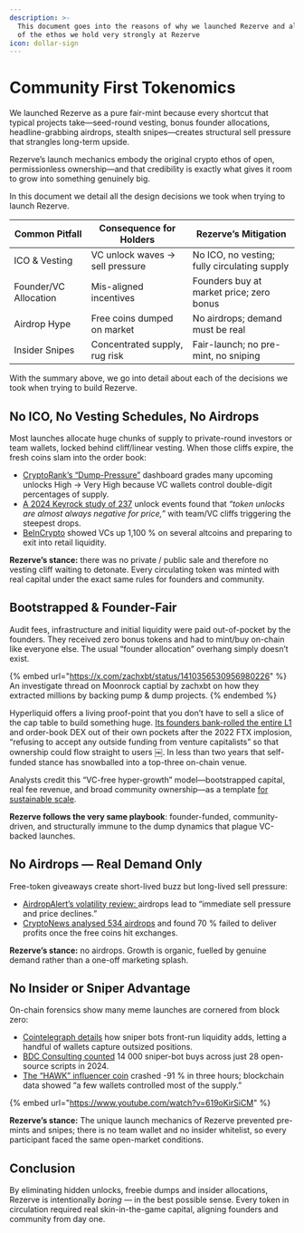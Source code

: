 ```yaml
---
description: >-
  This document goes into the reasons of why we launched Rezerve and also some
  of the ethos we hold very strongly at Rezerve
icon: dollar-sign
---
```


# Community First Tokenomics

We launched Rezerve as a pure fair-mint because every shortcut that typical projects take—seed-round vesting, bonus founder allocations, headline-grabbing airdrops, stealth snipes—creates structural sell pressure that strangles long-term upside.

Rezerve’s launch mechanics embody the original crypto ethos of open, permissionless ownership—and that credibility is exactly what gives it room to grow into something genuinely big.

In this document we detail all the design decisions we took when trying to launch Rezerve.

| Common Pitfall        | Consequence for Holders         | Rezerve’s Mitigation                         |
| --------------------- | ------------------------------- | -------------------------------------------- |
| ICO & Vesting         | VC unlock waves → sell pressure | No ICO, no vesting; fully circulating supply |
| Founder/VC Allocation | Mis-aligned incentives          | Founders buy at market price; zero bonus     |
| Airdrop Hype          | Free coins dumped on market     | No airdrops; demand must be real             |
| Insider Snipes        | Concentrated supply, rug risk   | Fair-launch; no pre-mint, no sniping         |

With the summary above, we go into detail about each of the decisions we took when trying to build Rezerve.

## No ICO, No Vesting Schedules, No Airdrops

Most launches allocate huge chunks of supply to private-round investors or team wallets, locked behind cliff/linear vesting. When those cliffs expire, the fresh coins slam into the order book:

- [CryptoRank’s “Dump-Pressure”](https://cryptorank.io/token-unlock/pressure) dashboard grades many upcoming unlocks High → Very High because VC wallets control double-digit percentages of supply.
- [A 2024 Keyrock study of 237](https://crypto.news/token-unlocks-almost-always-negative-for-price-keyrocks-study-reveals/) unlock events found that _“token unlocks are almost always negative for price,”_ with team/VC cliffs triggering the steepest drops.
- [BeInCrypto](https://beincrypto.com/vcs-may-dump-these-altcoins/) showed VCs up 1,100 % on several altcoins and preparing to exit into retail liquidity.

**Rezerve’s stance:** there was no private / public sale and therefore no vesting cliff waiting to detonate. Every circulating token was minted with real capital under the exact same rules for founders and community.

## Bootstrapped & Founder-Fair

Audit fees, infrastructure and initial liquidity were paid out-of-pocket by the founders. They received zero bonus tokens and had to mint/buy on-chain like everyone else. The usual “founder allocation” overhang simply doesn’t exist.

{% embed url="https://x.com/zachxbt/status/1410356530956980226" %}
An investigate thread on Moonrock captial by zachxbt on how they extracted millions by backing pump & dump projects.
{% endembed %}

Hyperliquid offers a living proof-point that you don’t have to sell a slice of the cap table to build something huge. [Its founders bank-rolled the entire L1](https://www.coinlive.com/news/hyperliquid-the-path-to-financial-aggregation) and order-book DEX out of their own pockets after the 2022 FTX implosion, “refusing to accept any outside funding from venture capitalists” so that ownership could flow straight to users ￼. In less than two years that self-funded stance has snowballed into a top-three on-chain venue.

Analysts credit this “VC-free hyper-growth” model—bootstrapped capital, real fee revenue, and broad community ownership—as a template [for sustainable scale](https://getblock.io/blog/cn/what-is-hyperliquid-full-guide/).

**Rezerve follows the very same playbook**: founder-funded, community-driven, and structurally immune to the dump dynamics that plague VC-backed launches.

## No Airdrops — Real Demand Only

Free-token giveaways create short-lived buzz but long-lived sell pressure:

- [AirdropAlert’s volatility review: ](https://airdropalert.com/blogs/how-airdrops-influence-token-price-volatility)airdrops lead to “immediate sell pressure and price declines.”
- [CryptoNews analysed 534 airdrops](https://cryptonews.com/exclusives/70-of-airdropped-tokens-fail-to-deliver-profits-heres-why) and found 70 % failed to deliver profits once the free coins hit exchanges.

**Rezerve’s stance:** no airdrops. Growth is organic, fuelled by genuine demand rather than a one-off marketing splash.

## No Insider or Sniper Advantage

On-chain forensics show many meme launches are cornered from block zero:

- [Cointelegraph details](https://cointelegraph.com/learn/articles/front-runs-sniper-bots-and-self-buys) how sniper bots front-run liquidity adds, letting a handful of wallets capture outsized positions.
- [BDC Consulting counted](https://bdc.consulting/insights/MarketResearch/memecoins) 14 000 sniper-bot buys across just 28 open-source scripts in 2024.
- [The “HAWK” influencer coin](https://nypost.com/2024/12/05/business/hawk-tuah-girl-haliey-welch-launches-cryptocurrency-which-crashes-shortly-after-launch) crashed -91 % in three hours; blockchain data showed “a few wallets controlled most of the supply.”

{% embed url="https://www.youtube.com/watch?v=619oKirSiCM" %}

**Rezerve’s stance:** The unique launch mechanics of Rezerve prevented pre-mints and snipes; there is no team wallet and no insider whitelist, so every participant faced the same open-market conditions.

## Conclusion

By eliminating hidden unlocks, freebie dumps and insider allocations, Rezerve is intentionally _boring_ — in the best possible sense. Every token in circulation required real skin-in-the-game capital, aligning founders and community from day one.
